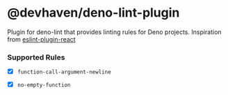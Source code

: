 # @devhaven/deno-lint-plugin

Plugin for deno-lint that provides linting rules for Deno projects.
Inspiration from [eslint-plugin-react](https://github.com/jsx-eslint/eslint-plugin-react/blob/master/lib/rules/)

### Supported Rules

- [x] `function-call-argument-newline`
- [x] `no-empty-function`


